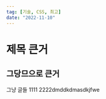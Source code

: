 ```yaml
---
tag: [기술, CSS, 최고]
date: "2022-11-10"
---
```


# 제목 큰거

## 그당므으로 큰거

그냥 글들 1111
2222dmddkdmasdkjfwe
